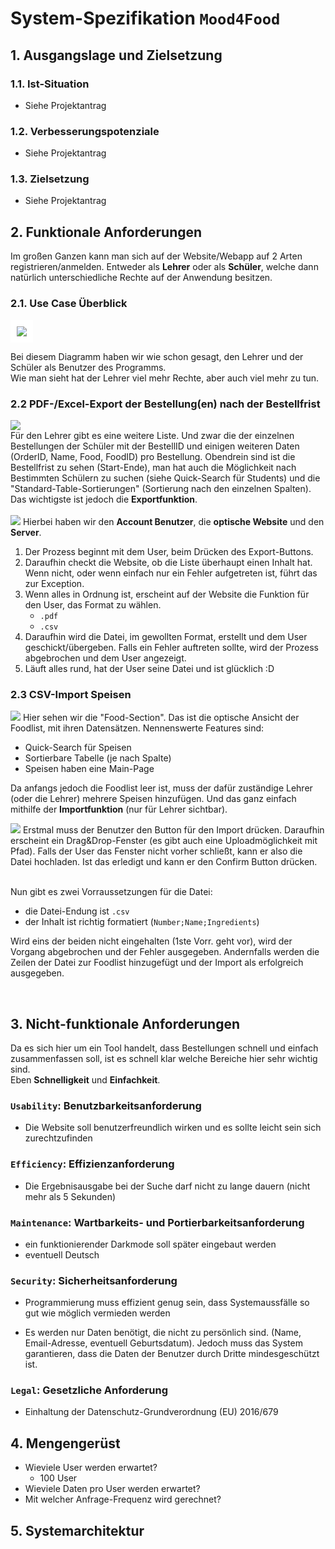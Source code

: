 # System-Spezifikation `Mood4Food`

## 1. Ausgangslage und Zielsetzung

### 1.1. Ist-Situation

- Siehe Projektantrag

### 1.2. Verbesserungspotenziale

- Siehe Projektantrag

### 1.3. Zielsetzung

- Siehe Projektantrag

## 2. Funktionale Anforderungen

Im großen Ganzen kann man sich auf der Website/Webapp auf 2 Arten registrieren/anmelden. Entweder als <strong>Lehrer</strong> oder als <strong>Schüler</strong>, welche dann natürlich unterschiedliche Rechte auf der Anwendung besitzen.

### 2.1. Use Case Überblick

<img src="./pics/protoDia.png" style="background-color:white; padding: 10px">

Bei diesem Diagramm haben wir wie schon gesagt, den Lehrer und der Schüler als Benutzer des Programms. </br>
Wie man sieht hat der Lehrer viel mehr Rechte, aber auch viel mehr zu tun.

### 2.2 PDF-/Excel-Export der Bestellung(en) nach der Bestellfrist

<img src="./pics/ExportSite.png">
<br>
Für den Lehrer gibt es eine weitere Liste. Und zwar die der einzelnen Bestellungen der Schüler mit der BestellID und einigen weiteren Daten (OrderID, Name, Food, FoodID) pro Bestellung. 
Obendrein sind ist die Bestellfrist zu sehen (Start-Ende), man hat auch die Möglichkeit nach Bestimmten Schülern zu suchen (siehe Quick-Search für Students) und die "Standard-Table-Sortierungen" (Sortierung nach den einzelnen Spalten). <br>
Das wichtigste ist jedoch die <strong>Exportfunktion</strong>.<br><br>

<img src="./pics/ExportAD.png">
Hierbei haben wir den <strong>Account Benutzer</strong>, die <strong>optische Website</strong> und den <strong>Server</strong>.

1. Der Prozess beginnt mit dem User, beim Drücken des Export-Buttons.
2. Daraufhin checkt die Website, ob die Liste überhaupt einen Inhalt hat. Wenn nicht, oder wenn einfach nur ein Fehler aufgetreten ist, führt das zur Exception.
3. Wenn alles in Ordnung ist, erscheint auf der Website die Funktion für den User, das Format zu wählen.
   - `.pdf`
   - `.csv`
4. Daraufhin wird die Datei, im gewollten Format, erstellt und dem User geschickt/übergeben. Falls ein Fehler auftreten sollte, wird der Prozess abgebrochen und dem User angezeigt.
5. Läuft alles rund, hat der User seine Datei und ist glücklich :D
   <br>

### 2.3 CSV-Import Speisen

<img src="./pics/ImportFoodSite.png">
Hier sehen wir die "Food-Section". Das ist die optische Ansicht der Foodlist, mit ihren Datensätzen. 
Nennenswerte Features sind:

- Quick-Search für Speisen
- Sortierbare Tabelle (je nach Spalte)
- Speisen haben eine Main-Page

Da anfangs jedoch die Foodlist leer ist, muss der dafür zuständige Lehrer (oder die Lehrer) mehrere Speisen hinzufügen. Und das ganz einfach mithilfe der <strong>Importfunktion</strong> (nur für Lehrer sichtbar).

<img src="./pics/ImportFoodAD.png">
Erstmal muss der Benutzer den Button für den Import drücken. Daraufhin erscheint ein Drag&Drop-Fenster (es gibt auch eine Uploadmöglichkeit mit Pfad). Falls der User das Fenster nicht vorher schließt, kann er also die Datei hochladen.
Ist das erledigt und kann er den Confirm Button drücken.

<br>Nun gibt es zwei Vorraussetzungen für die Datei:

- die Datei-Endung ist `.csv`
- der Inhalt ist richtig formatiert (`Number;Name;Ingredients`)

Wird eins der beiden nicht eingehalten (1ste Vorr. geht vor), wird der Vorgang abgebrochen und der Fehler ausgegeben.
Andernfalls werden die Zeilen der Datei zur Foodlist hinzugefügt und der Import als erfolgreich ausgegeben.

</br>

## 3. Nicht-funktionale Anforderungen

Da es sich hier um ein Tool handelt, dass Bestellungen schnell und einfach zusammenfassen soll, ist es schnell klar welche Bereiche hier sehr wichtig sind.<br>
Eben <strong>Schnelligkeit</strong> und <strong>Einfachkeit</strong>.

### `Usability`: Benutzbarkeitsanforderung

- Die Website soll benutzerfreundlich wirken und es sollte leicht sein sich zurechtzufinden

### `Efficiency`: Effizienzanforderung

- Die Ergebnisausgabe bei der Suche darf nicht zu lange dauern (nicht mehr als 5 Sekunden)

### `Maintenance`: Wartbarkeits- und Portierbarkeitsanforderung

- ein funktionierender Darkmode soll später eingebaut werden
- eventuell Deutsch

### `Security`: Sicherheitsanforderung

- Programmierung muss effizient genug sein, dass Systemaussfälle so gut wie möglich vermieden werden

- Es werden nur Daten benötigt, die nicht zu persönlich sind. (Name, Email-Adresse, eventuell Geburtsdatum).
  Jedoch muss das System garantieren, dass die Daten der Benutzer durch Dritte mindesgeschützt ist.

### `Legal`: Gesetzliche Anforderung

- Einhaltung der Datenschutz-Grundverordnung (EU) 2016/679

## 4. Mengengerüst

- Wieviele User werden erwartet?
  - 100 User
- Wieviele Daten pro User werden erwartet?
- Mit welcher Anfrage-Frequenz wird gerechnet?

## 5. Systemarchitektur
